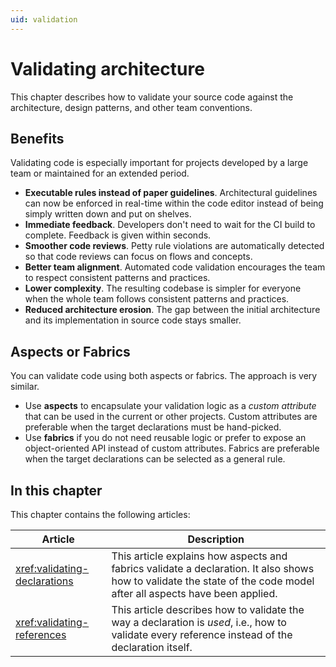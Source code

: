 ```yaml
---
uid: validation
---
```


# Validating architecture

This chapter describes how to validate your source code against the architecture, design patterns, and other team conventions.

## Benefits

Validating code is especially important for projects developed by a large team or maintained for an extended period.

* **Executable rules instead of paper guidelines**. Architectural guidelines can now be enforced in real-time within the code editor instead of being simply written down and put on shelves.
* **Immediate feedback**. Developers don't need to wait for the CI build to complete. Feedback is given within seconds.
* **Smoother code reviews**. Petty rule violations are automatically detected so that code reviews can focus on flows and concepts.
* **Better team alignment**. Automated code validation encourages the team to respect consistent patterns and practices.
* **Lower complexity**. The resulting codebase is simpler for everyone when the whole team follows consistent patterns and practices.
* **Reduced architecture erosion**. The gap between the initial architecture and its implementation in source code stays smaller.

## Aspects or Fabrics

You can validate code using both aspects or fabrics. The approach is very similar.

* Use **aspects** to encapsulate your validation logic as a _custom attribute_ that can be used in the current or other projects. Custom attributes are preferable when the target declarations must be hand-picked.
* Use **fabrics** if you do not need reusable logic or prefer to expose an object-oriented API instead of custom attributes. Fabrics are preferable when the target declarations can be selected as a general rule.

## In this chapter

This chapter contains the following articles:

| Article | Description |
|--|--|
| <xref:validating-declarations> | This article explains how aspects and fabrics validate a declaration. It also shows how to validate the state of the code model after all aspects have been applied.
| <xref:validating-references> | This article describes how to validate the way a declaration is _used_, i.e., how to validate every reference instead of the declaration itself.



